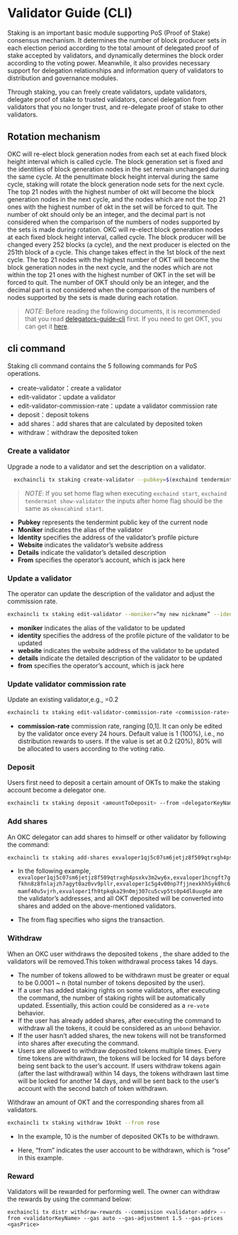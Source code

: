 
# Validator Guide (CLI)
<!--
order: 2
-->


Staking is an important basic module supporting PoS (Proof of Stake) consensus mechanism. It determines the number of block producer sets in each election period according to the total amount of delegated proof of stake accepted by validators, and dynamically determines the block order according to the voting power. Meanwhile, it also provides necessary support for delegation relationships and information query of validators to distribution and governance modules.

Through staking, you can freely create validators, update validators, delegate proof of stake to trusted validators, cancel delegation from validators that you no longer trust, and re-delegate proof of stake  to other validators.

## Rotation mechanism

OKC will re-elect block generation nodes from each set at each fixed block height interval which is called cycle. The block generation set is fixed and the identities of block generation nodes in the set remain unchanged during the same cycle. At the penultimate block height interval during the same cycle, staking will rotate the block generation node sets for the next cycle. The top 21 nodes with the highest number of okt will become the block generation nodes in the next cycle, and the nodes which are not the top 21 ones with the highest number of okt in the set will be forced to quit. The number of okt should only be an integer, and the decimal part is not considered when the comparison of the numbers of nodes supported by the sets is made during rotation.
OKC will re-elect block generation nodes at each fixed block height interval, called cycle. The block producer will be changed every 252 blocks (a cycle), and the next producer is elected on the 251th block of a cycle. This change takes effect in the 1st block of the next cycle. The top 21 nodes with the highest number of OKT will become the block generation nodes in the next cycle, and the nodes which are not within the top 21 ones with the highest number of OKT in the set will be forced to quit. The number of OKT should only be an integer, and the decimal part is not considered when the comparison of the numbers of nodes supported by the sets is made during each rotation.

> _NOTE_: Before reading the following documents, it is recommended that you read [delegators-guide-cli](../delegators/delegators-guide-cli.html) first. If you need to get OKT, you can get it [here](https://discord.gg/B5nMs6qK5F).


## cli command
Staking cli command contains the 5 following commands for PoS operations.

* create-validator：create a validator
* edit-validator：update a validator
* edit-validator-commission-rate：update a validator commission rate
* deposit：deposit  tokens
* add shares：add shares that are calculated by deposited token
* withdraw：withdraw the deposited token

### Create a validator

Upgrade a node to a validator and set the description on a validator.

```bash
  exchaincli tx staking create-validator --pubkey=$(exchaind tendermint show-validator) --moniker="my nickname" --identity="logo|||http://mywebsite/pic/logo.jpg" --website="http://mywebsite" --details="my slogan" --from jack
```
> _NOTE_: If you set home flag when executing `exchaind start`, `exchaind tendermint show-validator` the inputs after home flag should be the same as `okexcahind start`.

* **Pubkey** represents the tendermint public key of the current node
* **Moniker** indicates the alias of the validator
* **Identity** specifies the address of the validator’s profile picture
* **Website** indicates the validator’s website address
* **Details** indicate the validator’s detailed description
* **From** specifies the operator’s account, which is jack here


### Update a validator

The operator can update the description of the validator and adjust the commission rate.

```bash
exchaincli tx staking edit-validator --moniker=“my new nickname” --identity="logo|||http://mynewwebsite/pic/newlogo.jpg" --website="http://mynewwebsite" --details="my new slogan"  --from jack
```

* **moniker** indicates the alias of the validator to be updated
* **identity** specifies the address of the profile picture of the validator to be updated
* **website** indicates the website address of the validator to be updated
* **details** indicate the detailed description of the validator to be updated
* **from** specifies the operator’s account, which is jack here

### Update validator commission rate

Update an existing validator,e.g., <commission-rate>=0.2

```bash
exchaincli tx staking edit-validator-commission-rate <commission-rate> [flags]
```

- **commission-rate** commission rate, ranging [0,1]. It can only be edited by the validator once every 24 hours. Default value is 1 (100%), i.e., no distribution rewards to users. If the value is set at 0.2 (20%), 80% will be allocated to users according to the voting ratio. 

### Deposit

Users first need to deposit a certain amount of OKTs to make the staking account become a delegator one.
```bash
exchaincli tx staking deposit <amountToDeposit> --from <delegatorKeyName> --gas auto --gas-adjustment 1.5 --gas-prices <gasPrice>
```

### Add shares

An OKC delegator can add shares to himself or other validator by following the command:

```bash
exchaincli tx staking add-shares exvaloper1qj5c07sm6jetjz8f509qtrxgh4psxkv3m2wy6x,exvaloper1hcngft7gfkhn8z8fnlajzh7agyt0az0vv9pllr,exvaloper1c5g4v00np7fjjnexkhh5yk0hc6mamf40u5vjrh,exvaloper1fh9tpkqka29n0mj307cu5cvp5ts0p4dl8uug6e --from <delegatorKeyName>
```

* In the following example, `exvaloper1qj5c07sm6jetjz8f509qtrxgh4psxkv3m2wy6x,exvaloper1hcngft7gfkhn8z8fnlajzh7agyt0az0vv9pllr,exvaloper1c5g4v00np7fjjnexkhh5yk0hc6mamf40u5vjrh,exvaloper1fh9tpkqka29n0mj307cu5cvp5ts0p4dl8uug6e` are the validator’s addresses, and all OKT deposited will be converted into shares and added on the above-mentioned validators.

* The from flag specifies who signs the transaction.

### Withdraw

When an OKC user withdraws the deposited tokens , the share added to the validators will be removed.This token withdrawal process  takes 14 days.

* The number of tokens allowed to be withdrawn must be greater or equal to be 0.0001 ~ n (total number of tokens deposited by the user).
* If a user has added staking rights on some validators, after executing the command, the number of staking rights will be automatically updated. Essentially, this action  could be considered as a `re-vote` behavior.
* If the user has already added shares, after executing the command to withdraw all the tokens, it could be considered as an `unbond` behavior.
* If the user hasn’t added shares, the new tokens will not be transformed into shares after executing the command.
* Users are allowed to withdraw deposited tokens multiple times. Every time tokens are withdrawn, the tokens will be locked for 14 days before being sent back to the user’s account. If users withdraw tokens again (after the last withdrawal) within 14 days, the tokens withdrawn last time will be locked for another 14 days, and will be sent back to the user’s account with the second batch of token withdrawn.

Withdraw an amount of OKT and the corresponding shares from all validators.

```bash
exchaincli tx staking withdraw 10okt --from rose
```

* In the example, 10 is the number of deposited OKTs to be withdrawn.

* Here, “from” indicates the user account to be withdrawn, which is “rose” in this example.

### Reward

Validators will be rewarded for  performing well. The owner can withdraw the rewards by using the command below:

```
exchaincli tx distr withdraw-rewards --commission <validator-addr> --from <validatorKeyName> --gas auto --gas-adjustment 1.5 --gas-prices <gasPrice>
```
